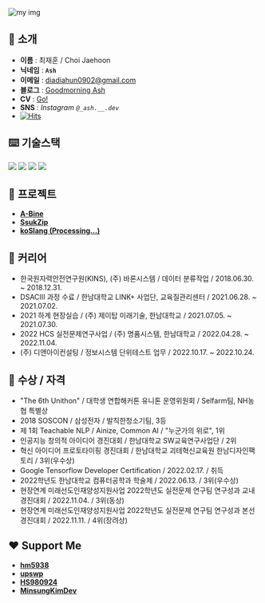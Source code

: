 ![my img](https://github.com/JH9892/JH9892/blob/master/profile_demo.png)

## **👋 소개**
- **이름** : 최재훈 / Choi Jaehoon
- **닉네임** : **`Ash`**
- **이메일** : diadiahun0902@gmail.com
- **블로그** : [Goodmorning Ash](https://goodmorning-ash.dev/)
- **CV** : [Go!](https://ashhun.notion.site/NLP-667055119c1c4f5ca21cd492ea7d6bcb)
- **SNS** : *Instagram `@_ash.__.dev`*
- [![Hits](https://hits.seeyoufarm.com/api/count/incr/badge.svg?url=https%3A%2F%2Fgithub.com%2Fash-hun&count_bg=%23B99EFF&title_bg=%23000000&icon=&icon_color=%23E7E7E7&title=hits&edge_flat=false)](https://hits.seeyoufarm.com)

## **⌨️ 기술스택**  

<div>
  <img src="https://img.shields.io/badge/Python-3776AB?style=flat&logo=Python&logoColor=white"/>
  <img src="https://img.shields.io/badge/Tensorflow-FF6F00?style=flat&logo=Tensorflow&logoColor=white"/>
  <img src="https://img.shields.io/badge/Jupyter-F37626?style=flat&logo=Jupyter&logoColor=white"/>
  <img src="https://img.shields.io/badge/Google Colab-F9AB00?style=flat&logo=GoogleColab&logoColor=white"/>
</div>

## **👤 프로젝트**
- **[A-Bine](https://github.com/JH9892/A_bine)**  
- **[SsukZip](https://github.com/ash-hun/2022-1-CAPSTONE-SsukZip)**  
- **[koSlang (Processing...)](https://github.com/Pray2U/koSlang)**

## **📖 커리어**
- 한국원자력안전연구원(KINS), (주) 바론시스템 / 데이터 분류작업 / 2018.06.30. ~ 2018.12.31.  
- DSACⅢ 과정 수료 / 한남대학교 LINK+ 사업단, 교육질관리센터 / 2021.06.28. ~ 2021.07.02.  
- 2021 하계 현장실습 / (주) 제이탑 미래기술, 한남대학교 / 2021.07.05. ~ 2021.07.30.  
- 2022 HCS 실전문제연구사업 / (주) 명품시스템, 한남대학교 / 2022.04.28. ~ 2022.11.04.  
- (주) 디앤아이컨설팅 / 정보시스템 단위테스트 업무 / 2022.10.17. ~ 2022.10.24. 

## **👑 수상 / 자격**
- "The 6th Unithon" / 대학생 연합해커톤 유니톤 운영위원회 / Selfarm팀, NH농협 특별상   
- 2018 SOSCON / 삼성전자 / 발칙한청소기팀, 3등  
- 제 1회 Teachable NLP / Ainize, Common AI / "누군가의 위로", 1위  
- 인공지능 창의적 아이디어 경진대회 / 한남대학교 SW교육연구사업단 / 2위  
- 혁신 아이디어 프로토타이핑 경진대회 / 한남대학교 괴테혁신교육원 한남디자인팩토리 / 3위(우수상)
- Google Tensorflow Developer Certification / 2022.02.17. / 취득  
- 2022학년도 한남대학교 컴퓨터공학과 학술제 / 2022.06.13. / 3위(우수상)
- 현장연계 미래선도인재양성지원사업 2022학년도 실전문제 연구팀 연구성과 교내 경진대회 / 2022.11.04. / 3위(동상)
- 현장연계 미래선도인재양성지원사업 2022학년도 실전문제 연구팀 연구성과 본선 경진대회 / 2022.11.11. / 4위(장려상)

## **❤ Support Me**   
- [**hm5938**](https://github.com/hm5938)
- [**upswp**](https://github.com/upswp)
- [**HS980924**](https://github.com/HS980924)
- [**MinsungKimDev**](https://github.com/MinsungKimDev)
